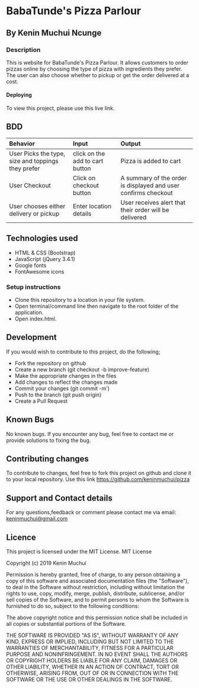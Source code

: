 # BabaTunde's Pizza Parlour

## By Kenin Muchui Ncunge

### Description

This is website for BabaTunde's Pizza Parlour. It allows customers to order pizzas online by choosing the type of pizza with ingredients they prefer. The user can also choose whether to pickup or get the order delivered at a cost.

#### Deploying

To view this project, please use this live link. 

## BDD

| Behavior                                           | Input                           | Output                                                         |
| :------------------------------------------------- | :------------------------------ | :------------------------------------------------------------- |
| User Picks the type, size and toppings they prefer | click on the add to cart button | Pizza is added to cart                                         |
| User Checkout                                      | Click on checkout button        | A summary of the order is displayed and user confirms checkout |
| User chooses either delivery or pickup             | Enter location details          | User receives alert that their order will be delivered         |

## Technologies used

- HTML & CSS (Bootstrap)
- JavaScript (jQuery 3.4.1)
- Google fonts
- FontAwesome icons

### Setup instructions

- Clone this repository to a location in your file system.
- Open terminal/command line then navigate to the root folder of the application.
- Open index.html.

## Development

If you would wish to contribute to this project, do the following;

- Fork the repository on github
- Create a new branch (git checkout -b improve-feature)
- Make the appropriate changes in the files
- Add changes to reflect the changes made
- Commit your changes (git commit -m')
- Push to the branch (git push origin)
- Create a Pull Request

## Known Bugs

No known bugs.
If you encounter any bug, feel free to contact me or provide solutions to fixing the bug.

## Contributing changes

To contribute to changes, feel free to fork this project on github and clone it to your local repository. Use this link https://github.com/keninmuchui/pizza

## Support and Contact details

For any questions,feedback or comment please contact me via email: keninmuchui@gmail.com

## Licence

This project is licensed under the MIT License.
MIT License

Copyright (c) 2019 Kenin Muchui

Permission is hereby granted, free of charge, to any person obtaining a copy of this software and associated documentation files (the "Software"), to deal in the Software without restriction, including without limitation the rights to use, copy, modify, merge, publish, distribute, sublicense, and/or sell copies of the Software, and to permit persons to whom the Software is furnished to do so, subject to the following conditions:

The above copyright notice and this permission notice shall be included in all copies or substantial portions of the Software.

THE SOFTWARE IS PROVIDED "AS IS", WITHOUT WARRANTY OF ANY KIND, EXPRESS OR IMPLIED, INCLUDING BUT NOT LIMITED TO THE WARRANTIES OF MERCHANTABILITY, FITNESS FOR A PARTICULAR PURPOSE AND NONINFRINGEMENT. IN NO EVENT SHALL THE AUTHORS OR COPYRIGHT HOLDERS BE LIABLE FOR ANY CLAIM, DAMAGES OR OTHER LIABILITY, WHETHER IN AN ACTION OF CONTRACT, TORT OR OTHERWISE, ARISING FROM, OUT OF OR IN CONNECTION WITH THE SOFTWARE OR THE USE OR OTHER DEALINGS IN THE SOFTWARE.